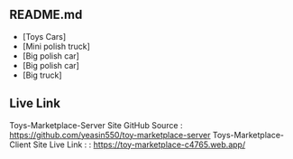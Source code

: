 

## README.md 

 - [Toys Cars]
 - [Mini polish truck]
 - [Big polish car]
 - [Big polish car]
 - [Big truck]


## Live Link
Toys-Marketplace-Server Site GitHub Source : 
https://github.com/yeasin550/toy-marketplace-server
Toys-Marketplace-Client Site Live Link : 
[](https://toy-marketplace-c4765.web.app/) : https://toy-marketplace-c4765.web.app/

